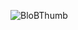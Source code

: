 ![BloBThumb](https://user-images.githubusercontent.com/93111622/146626283-db3fafe1-3696-4264-93f4-ee6da53cd100.png)
